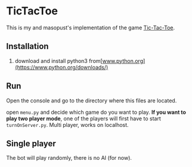 TicTacToe
=
This is my and masopust's implementation of the game [Tic-Tac-Toe](https://en.wikipedia.org/wiki/Tic-tac-toe).

Installation
-
1. download and install python3 from[www.python.org](https://www.python.org/downloads/) 

Run
-
Open the console and go to the directory where this files are located.

open `menu.py` and decide which game do you want to play.
__If you want to play two player mode__, one of the players will first have to start `turnOnServer.py`.
Multi player, works on localhost.

Single player
- 
The bot will play randomly, there is no AI (for now).